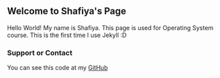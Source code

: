 ## Welcome to Shafiya's Page

Hello World! My name is Shafiya. This page is used for Operating System course. This is the first time I use Jekyll :D

### Support or Contact

You can see this code at my [GitHub](https://github.com/adzshaf/os201) 

